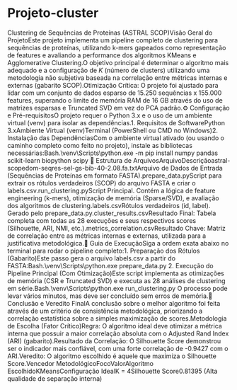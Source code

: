 # Projeto-cluster

Clustering de Sequências de Proteínas (ASTRAL SCOP)Visão Geral do ProjetoEste projeto implementa um pipeline completo de clustering para sequências de proteínas, utilizando k-mers gapeados como representação de features e avaliando a performance dos algoritmos KMeans e Agglomerative Clustering.O objetivo principal é determinar o algoritmo mais adequado e a configuração de $K$ (número de clusters) utilizando uma metodologia não subjetiva baseada na correlação entre métricas internas e externas (gabarito SCOP).Otimização Crítica: O projeto foi ajustado para lidar com um conjunto de dados esparso de 15.250 sequências x 155.000 features, superando o limite de memória RAM de 16 GB através do uso de matrizes esparsas e Truncated SVD em vez do PCA padrão.⚙️ Configuração e Pré-requisitosO projeto requer o Python 3.x e o uso de um ambiente virtual (venv) para isolar as dependências.1. Requisitos de SoftwarePython 3.xAmbiente Virtual (venv)Terminal (PowerShell ou CMD no Windows)2. Instalação das DependênciasCom o ambiente virtual ativado (ou usando o caminho completo como feito no projeto), instale as bibliotecas necessárias:Bash.\venv\Scripts\python.exe -m pip install numpy pandas scikit-learn biopython scipy
📂 Estrutura de ArquivosArquivoDescriçãoastral-scopedom-seqres-sel-gs-bib-40-2.08.fa.txtArquivo de Dados de Entrada (Sequências de Proteínas em formato FASTA).prepare_data.pyScript para extrair os rótulos verdadeiros (SCOP) do arquivo FASTA e criar o labels.csv.run_clustering.pyScript Principal. Contém a lógica de feature engineering (k-mers), otimização de memória (Sparse/SVD), e avaliação dos algoritmos de clustering.labels.csvRótulos verdadeiros (id, label). Gerado pelo prepare_data.py.cluster_results.csvResultado Final: Tabela completa com todas as 28 execuções e seus respectivos scores (Silhouette, ARI, NMI, etc.).metrics_correlation.csvResultado Chave: Matriz de correlação entre as métricas internas e externas, utilizada para a justificativa metodológica.🚀 Guia de ExecuçãoSiga a ordem exata abaixo no terminal para rodar o pipeline completo:1. Preparação dos Rótulos (Gabarito)Este passo gera o arquivo labels.csv a partir do FASTA:Bash.\venv\Scripts\python.exe prepare_data.py
2. Execução do Pipeline Principal (Com Otimização)Este script implementa as otimizações de memória (CSR e Truncated SVD) e executa as 28 análises de clustering em série.Bash.\venv\Scripts\python.exe run_clustering.py
O processo pode levar vários minutos, mas deve ser concluído sem erros de memória.🎯 Conclusão e Veredito FinalA conclusão sobre o melhor algoritmo foi feita através de um critério de consistência metodológica, priorizando a correlação estatística sobre a simples maximização de scores.Metodologia de Escolha (Fator Crítico)Regra: O algoritmo ideal deve otimizar a métrica interna que possuir a maior correlação absoluta com o Adjusted Rand Index (ARI) (gabarito).Resultado da Correlação: O Silhouette Score demonstrou ser o indicador mais confiável, com uma forte correlação de -0.9427 com o ARI.Veredito: O algoritmo escolhido é aquele que maximiza o Silhouette Score.Vencedor MetodológicoFocoValorAlgoritmo EscolhidoKMeansConfiguração IdealK = 4Silhouette Score0.81395 (Alta qualidade de separação interna)
